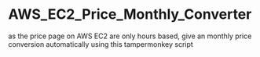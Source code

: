 # AWS_EC2_Price_Monthly_Converter
as the price page on AWS EC2 are only hours based, give an monthly price conversion automatically using this tampermonkey script
